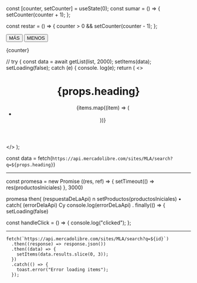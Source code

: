 const [counter, setCounter] = useState(0);
  const sumar = () => {
    setCounter(counter + 1);
  };

  const restar = () => {
    counter > 0 && setCounter(counter - 1);
  };

<button onClick={sumar}>MÁS</button>
<button onClick={restar}>MENOS</button>

<p>{counter}</p>


//  try { const data = await getList(list, 2000); setItems(data); setLoading(false); catch (e) { console. log(e);
  return (
    <>
    <header>
      <h1>{props.heading}</h1>
      <ul>
        {items.map((item) => (
          <li key={item.id}>
            <Item item={item} />
          </li>
        ))}
      </ul>
      </header>
    </>
  );

 const data = fetch(`https://api.mercadolibre.com/sites/MLA/search?q=${props.heading}`)

---

const promesa = new Promise ((res, ref) => {
setTimeout(() =>
res(productosIniciales)
}, 3000)

promesa
then( (respuestaDeLaApi) n
setProductos(productosIniciales)
• catch( (errorDelaApi) Cy
console.log(errorDeLaApi)
. finally(() => {
setLoading(false)

const handleClick = () => {
  console.log("clicked");
};

----

    fetch(`https://api.mercadolibre.com/sites/MLA/search?q=${id}`)
      .then((response) => response.json())
      .then((data) => {
        setItems(data.results.slice(0, 3));
      })
      .catch(() => {
        toast.error("Error loading items");
      });